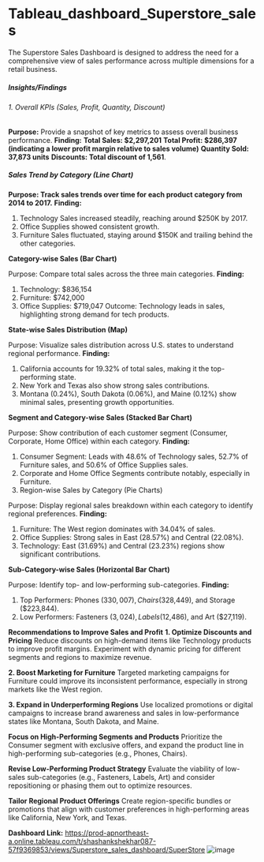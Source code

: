 # Tableau_dashboard_Superstore_sales
The Superstore Sales Dashboard is designed to address the need for a comprehensive view of sales performance across multiple dimensions for a retail business.

##### Insights/Findings
###### 1. Overall KPIs (Sales, Profit, Quantity, Discount)

**Purpose:** Provide a snapshot of key metrics to assess overall business performance.
**Finding:**
**Total Sales: $2,297,201**
**Total Profit: $286,397 (indicating a lower profit margin relative to sales volume)**
**Quantity Sold: 37,873 units**
**Discounts: Total discount of 1,561**.

##### Sales Trend by Category (Line Chart)

**Purpose: Track sales trends over time for each product category from 2014 to 2017.**
**Finding:**
1. Technology Sales increased steadily, reaching around $250K by 2017.
2. Office Supplies showed consistent growth.
3. Furniture Sales fluctuated, staying around $150K and trailing behind the other categories.

**Category-wise Sales (Bar Chart)**

Purpose: Compare total sales across the three main categories.
**Finding:**
1. Technology: $836,154
2. Furniture: $742,000
3. Office Supplies: $719,047
Outcome: Technology leads in sales, highlighting strong demand for tech products.

**State-wise Sales Distribution (Map)**

Purpose: Visualize sales distribution across U.S. states to understand regional performance.
**Finding:**
1. California accounts for 19.32% of total sales, making it the top-performing state.
2. New York and Texas also show strong sales contributions.
3. Montana (0.24%), South Dakota (0.06%), and Maine (0.12%) show minimal sales, presenting growth opportunities.

**Segment and Category-wise Sales (Stacked Bar Chart)**

Purpose: Show contribution of each customer segment (Consumer, Corporate, Home Office) within each category.
**Finding:**
1. Consumer Segment: Leads with 48.6% of Technology sales, 52.7% of Furniture sales, and 50.6% of Office Supplies sales.
2. Corporate and Home Office Segments contribute notably, especially in Furniture.
3. Region-wise Sales by Category (Pie Charts)

Purpose: Display regional sales breakdown within each category to identify regional preferences.
**Finding:**
1. Furniture: The West region dominates with 34.04% of sales.
2. Office Supplies: Strong sales in East (28.57%) and Central (22.08%).
3. Technology: East (31.69%) and Central (23.23%) regions show significant contributions.

**Sub-Category-wise Sales (Horizontal Bar Chart)**

Purpose: Identify top- and low-performing sub-categories.
**Finding:**
1. Top Performers: Phones ($330,007), Chairs ($328,449), and Storage ($223,844).
2. Low Performers: Fasteners ($3,024), Labels ($12,486), and Art ($27,119).

**Recommendations to Improve Sales and Profit**
**1. Optimize Discounts and Pricing**
Reduce discounts on high-demand items like Technology products to improve profit margins.
Experiment with dynamic pricing for different segments and regions to maximize revenue.

**2. Boost Marketing for Furniture**
Targeted marketing campaigns for Furniture could improve its inconsistent performance, especially in strong markets like the West region.

**3. Expand in Underperforming Regions**
Use localized promotions or digital campaigns to increase brand awareness and sales in low-performance states like Montana, South Dakota, and Maine.

**Focus on High-Performing Segments and Products**
Prioritize the Consumer segment with exclusive offers, and expand the product line in high-performing sub-categories (e.g., Phones, Chairs).

**Revise Low-Performing Product Strategy**
Evaluate the viability of low-sales sub-categories (e.g., Fasteners, Labels, Art) and consider repositioning or phasing them out to optimize resources.

**Tailor Regional Product Offerings**
Create region-specific bundles or promotions that align with customer preferences in high-performing areas like California, New York, and Texas.

**Dashboard Link:** https://prod-apnortheast-a.online.tableau.com/t/shashankshekhar087-57f9369853/views/Superstore_sales_dashboard/SuperStore
![image](https://github.com/user-attachments/assets/fe242429-bd88-4733-8fd1-bdde2c5b97c0)

